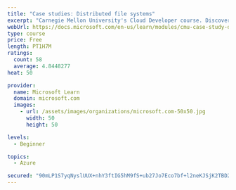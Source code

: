 ```yaml
---
title: "Case studies: Distributed file systems"
excerpt: "Carnegie Mellon University's Cloud Developer course. Discover how distributed file systems work, then learn about Hadoop and Ceph."
webUrl: https://docs.microsoft.com/en-us/learn/modules/cmu-case-study-distributed-file-systems/
type: course
price: Free
length: PT1H7M
ratings:
  count: 58
  average: 4.8448277
heat: 50

provider:
  name: Microsoft Learn
  domain: microsoft.com
  images:
    - url: /assets/images/organizations/microsoft.com-50x50.jpg
      width: 50
      height: 50

levels:
  - Beginner

topics:
  - Azure

secured: "90mLP1S7yqNyslUUX+nhY3ftIG5hM9fS+ub27Jo7Eco7bf+l2neKJSjK2TBD28I/pyMcOxd8HD6nUAkzfhTxlPQcBVxiOo9ePvpKqjNd418IzzGgD9Q1P5gYC6V2Yqj4xN1fsvYq/8cK1DhVjosKweMqc3BeMCse0QSJm6IMQMh1xWXwWEpeE5fh3Gz0ORVrfsd9yzGwN8JO/S0Ef+jE2k9Igm0BsHDCOpzX48onJO7hf8WNC42heIpORfb2UpVHn42Mr01p9YMYi+9tzg4DXUFvJmq7ODMm4PzZOuXtT1MBI09SqN7Cwjs25RAPcVaBJw4mxrCu2PlzVXNJ+NzzBsQ+EG0+fK00I9cwVnCm1qcvL9iwfX0Y3PYdE7wfTbjJlauQG0Ozt9Vbil9Iq1Xa6umUcMvLpbWBQ4O+woyFSkQ=;AKzGQrQ9oHsLC7kvJ48RKQ=="
---
```


